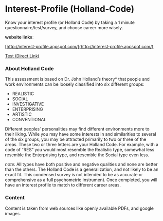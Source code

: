 # Interest-Profile (Holland-Code)
Know your interest profile (or Holland Code) by taking a 1 minute questionnaire/test/survey, and choose career more wisely.

**website links**: 

[http://interest-profile.appspot.com/](http://interest-profile.appspot.com/)

[Test (Direct Link)](http://interest-profile.appspot.com/holland/testonly.html)


### About Holland Code

This assessment is based on Dr. John Holland’s theory* that people and work environments can be loosely classified into six different groups:

- REALISTIC
- SOCIAL
- INVESTIGATIVE
- ENTERPRISING
- ARTISTIC
- CONVENTIONAL

Different peoples’ personalities may find different environments more to their liking. While you may have some interests in and similarities to several of the six groups, you may be attracted primarily to two or three of the areas. These two or three letters are your Holland Code.
    For example, with a code of “RES” you would most resemble the Realistic type, somewhat less resemble the Enterprising type, and resemble the Social type even less.

*note:* All types have both positive and negative qualities and none are better than the others. The Holland Code is a generalization, and not likely to be an exact fit. This condensed survey is not intended to be as accurate or comprehensive as a full psychometric instrument. Once completed, you will have an interest profile to match to different career areas.


### Content

Content is taken from web sources like openly available PDFs, and google images.

